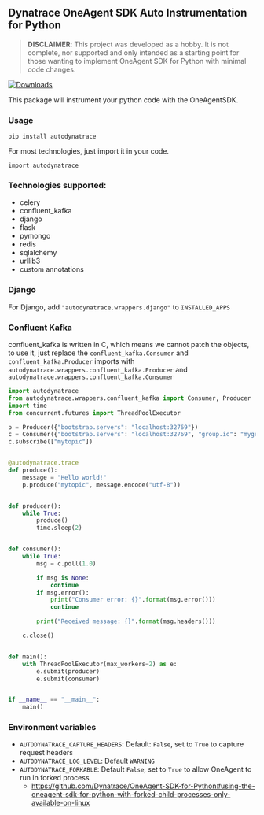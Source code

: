 ##  Dynatrace OneAgent SDK Auto Instrumentation for Python

> **DISCLAIMER**: This project was developed as a hobby. It is not complete, nor supported and only intended as a starting point for those wanting to implement OneAgent SDK for Python with minimal code changes.

[![Downloads](https://pepy.tech/badge/autodynatrace)](https://pepy.tech/project/autodynatrace)

This package will instrument your python code with the OneAgentSDK.

### Usage

`pip install autodynatrace`

For most technologies, just import it in your code.

`import autodynatrace`

### Technologies supported:

- celery
- confluent_kafka
- django
- flask
- pymongo
- redis
- sqlalchemy
- urllib3
- custom annotations

### Django

For Django, add `"autodynatrace.wrappers.django"` to `INSTALLED_APPS`

### Confluent Kafka

confluent_kafka is written in C, which means we cannot patch the objects, to use it, just replace the `confluent_kafka.Consumer` and `confluent_kafka.Producer` imports with `autodynatrace.wrappers.confluent_kafka.Producer` and `autodynatrace.wrappers.confluent_kafka.Consumer`

```python
import autodynatrace
from autodynatrace.wrappers.confluent_kafka import Consumer, Producer
import time
from concurrent.futures import ThreadPoolExecutor

p = Producer({"bootstrap.servers": "localhost:32769"})
c = Consumer({"bootstrap.servers": "localhost:32769", "group.id": "mygroup", "auto.offset.reset": "earliest"})
c.subscribe(["mytopic"])


@autodynatrace.trace
def produce():
    message = "Hello world!"
    p.produce("mytopic", message.encode("utf-8"))


def producer():
    while True:
        produce()
        time.sleep(2)


def consumer():
    while True:
        msg = c.poll(1.0)

        if msg is None:
            continue
        if msg.error():
            print("Consumer error: {}".format(msg.error()))
            continue

        print("Received message: {}".format(msg.headers()))

    c.close()


def main():
    with ThreadPoolExecutor(max_workers=2) as e:
        e.submit(producer)
        e.submit(consumer)


if __name__ == "__main__":
    main()
```

### Environment variables

* `AUTODYNATRACE_CAPTURE_HEADERS`: Default: `False`, set to `True` to capture request headers
* `AUTODYNATRACE_LOG_LEVEL`: Default `WARNING`
* `AUTODYNATRACE_FORKABLE`: Default `False`, set to `True` to allow OneAgent to run in forked process
  * https://github.com/Dynatrace/OneAgent-SDK-for-Python#using-the-oneagent-sdk-for-python-with-forked-child-processes-only-available-on-linux
